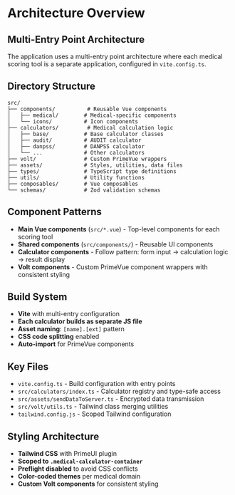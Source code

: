# Architecture Overview

## Multi-Entry Point Architecture
The application uses a multi-entry point architecture where each medical scoring tool is a separate application, configured in `vite.config.ts`.

## Directory Structure
```
src/
├── components/          # Reusable Vue components
│   ├── medical/        # Medical-specific components
│   └── icons/          # Icon components
├── calculators/         # Medical calculation logic
│   ├── base/           # Base calculator classes
│   ├── audit/          # AUDIT calculator
│   ├── danpss/         # DANPSS calculator
│   └── ...             # Other calculators
├── volt/               # Custom PrimeVue wrappers
├── assets/             # Styles, utilities, data files
├── types/              # TypeScript type definitions
├── utils/              # Utility functions
├── composables/        # Vue composables
└── schemas/            # Zod validation schemas
```

## Component Patterns
- **Main Vue components** (`src/*.vue`) - Top-level components for each scoring tool
- **Shared components** (`src/components/`) - Reusable UI components
- **Calculator components** - Follow pattern: form input → calculation logic → result display
- **Volt components** - Custom PrimeVue component wrappers with consistent styling

## Build System
- **Vite** with multi-entry configuration
- **Each calculator builds as separate JS file**
- **Asset naming**: `[name].[ext]` pattern
- **CSS code splitting** enabled
- **Auto-import** for PrimeVue components

## Key Files
- `vite.config.ts` - Build configuration with entry points
- `src/calculators/index.ts` - Calculator registry and type-safe access
- `src/assets/sendDataToServer.ts` - Encrypted data transmission
- `src/volt/utils.ts` - Tailwind class merging utilities
- `tailwind.config.js` - Scoped Tailwind configuration

## Styling Architecture
- **Tailwind CSS** with PrimeUI plugin
- **Scoped to `.medical-calculator-container`**
- **Preflight disabled** to avoid CSS conflicts
- **Color-coded themes** per medical domain
- **Custom Volt components** for consistent styling